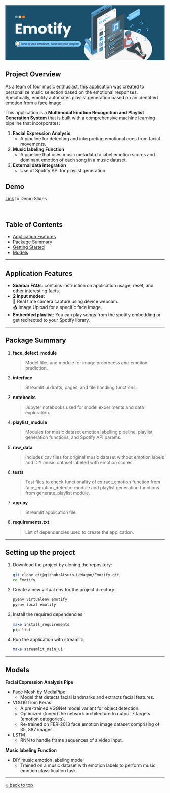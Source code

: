 <div>
   <img src="https://github.com/Atsuto-LeWagon/Emotify/blob/master/interface/images/emotify_banner.png"/>
</div>


## Project Overview
As a team of four music enthusiast, this application was created to personalize music selection based on the emotional responses. <br/>
Specifically, emotify automates playlist generation based on an identified emotion from a face image. <br/>


This application is a **Multimodal Emotion Recognition and Playlist Generation System** that is built with a comprehensive machine learning pipeline that incorporates:
   1. **Facial Expression Analysis** 
        - A pipeline for detecting and interpreting emotional cues from facial movements. 
   2. **Music labeling Function** 
        - A pipeline that uses music metadata to label emotion scores and dominant emotion of each song in a music dataset.
   3. **External data integration**
        - Use of Spotify API for playlist generation. 

## Demo 

[Link](https://www.canva.com/design/DAF-UIQAC9E/2Arrd_L3-KkWw7DI3VfYWg/view?utm_content=DAF-UIQAC9E&utm_campaign=share_your_design&utm_medium=link&utm_source=shareyourdesignpanel) to Demo Slides

<br/>

## Table of Contents
- [Application Features](#application-features)
- [Package Summary](#package-summary)
- [Getting Started](#setting-up-the-project)
- [Models](#models)

--- 

## Application Features
  - **Sidebar FAQs**: contains instruction on application usage, reset, and other interesting facts.
  - **2 input modes**: <br/>
    📸 Real time camera capture using device webcam. <br/>
    📥 Image Upload for a specific face image.
  - **Embedded playlist**: You can play songs from the spotify embedding or get redirected to your Spotify library.
    
---  

## Package Summary
1. **face_detect_module**
   > Model files and module for image preprocess and emotion prediction.
3. **interface**
   > Streamlit ui drafts, pages, and file handling functions. 
5. **notebooks**
   > Jupyter notebooks used for model experiments and data exploration. 
7. **playlist_module**
   > Modules for music dataset emotion labelling pipeline, playlist generation functions, and Spotify API params. 
9. **raw_data**
    > Includes csv files for original music dataset without emotion labels and DIY music dataset labeled with emotion scores. 
11. **tests**
    > Test files to check functionality of extract_emotion function from face_emotion_detector module and playlist generation functions from generate_playlist module.  
13. **app.py**
    > Streamlit application file.  
15. **requirements.txt**
    > List of dependencies used to create the application.
    
--- 

## Setting up the project
1. Download the project by cloning the repository:
   
   ```bash
   git clone git@github:Atsuto-LeWagon/Emotify.git
   cd Emotify
   ```
2.  Create a new virtual env for the project directory:
   
      ```bash
      pyenv virtualenv emotify
      pyenv local emotify
      ```
3. Install the required dependencies:
   
   ```bash
   make install_requirements
   pip list 
   ```
4. Run the application with streamlit:
   
      ```bash
      make streamlit_main_ui
      ```
--- 

## Models
**Facial Expression Analysis Pipe** 
- Face Mesh by MediaPipe
     - Model that detects facial landmarks and extracts facial features.
- VGG16 from Keras
     - A pre-trained VGGNet model variant for object detection.
     - Optimized (tuned) the network architecture to output 7 targets (emotion categories).
     - Re-trained on FER-2013 face emotion image dataset comprising of 35, 887 images.
- LSTM
     - RNN to handle frame sequences of a video input.

**Music labeling Function**
- DIY music emotion labeling model
     - Trained on a music dataset with emotion labels to perform music emotion classification task.

--- 

[🔝 back to top](#emotify)
